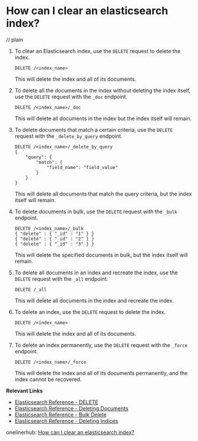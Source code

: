 # How can I clear an elasticsearch index?
// plain

1. To clear an Elasticsearch index, use the `DELETE` request to delete the index.
    ```
    DELETE /<index_name>
    ```
    This will delete the index and all of its documents.

2. To delete all the documents in the index without deleting the index itself, use the `DELETE` request with the `_doc` endpoint.
    ```
    DELETE /<index_name>/_doc
    ```
    This will delete all documents in the index but the index itself will remain.

3. To delete documents that match a certain criteria, use the `DELETE` request with the `_delete_by_query` endpoint.
    ```
    DELETE /<index_name>/_delete_by_query
    {
        "query": {
            "match": {
                "field_name": "field_value"
            }
        }
    }
    ```
    This will delete all documents that match the query criteria, but the index itself will remain.

4. To delete documents in bulk, use the `DELETE` request with the `_bulk` endpoint.
    ```
    DELETE /<index_name>/_bulk
    { "delete" : { "_id" : "1" } }
    { "delete" : { "_id" : "2" } }
    { "delete" : { "_id" : "3" } }
    ```
    This will delete the specified documents in bulk, but the index itself will remain.

5. To delete all documents in an index and recreate the index, use the `DELETE` request with the `_all` endpoint.
    ```
    DELETE /_all
    ```
    This will delete all documents in the index and recreate the index.

6. To delete an index, use the `DELETE` request to delete the index.
    ```
    DELETE /<index_name>
    ```
    This will delete the index and all of its documents.

7. To delete an index permanently, use the `DELETE` request with the `_force` endpoint.
    ```
    DELETE /<index_name>/_force
    ```
    This will delete the index and all of its documents permanently, and the index cannot be recovered.

**Relevant Links**
- [Elasticsearch Reference - DELETE](https://www.elastic.co/guide/en/elasticsearch/reference/current/docs-delete.html)
- [Elasticsearch Reference - Deleting Documents](https://www.elastic.co/guide/en/elasticsearch/reference/current/docs-delete.html#delete-by-query)
- [Elasticsearch Reference - Bulk Delete](https://www.elastic.co/guide/en/elasticsearch/reference/current/docs-bulk.html#_deletes)
- [Elasticsearch Reference - Deleting Indices](https://www.elastic.co/guide/en/elasticsearch/reference/current/indices-delete-index.html)

onelinerhub: [How can I clear an elasticsearch index?](https://onelinerhub.com/elasticsearch/how-can-i-clear-an-elasticsearch-index)